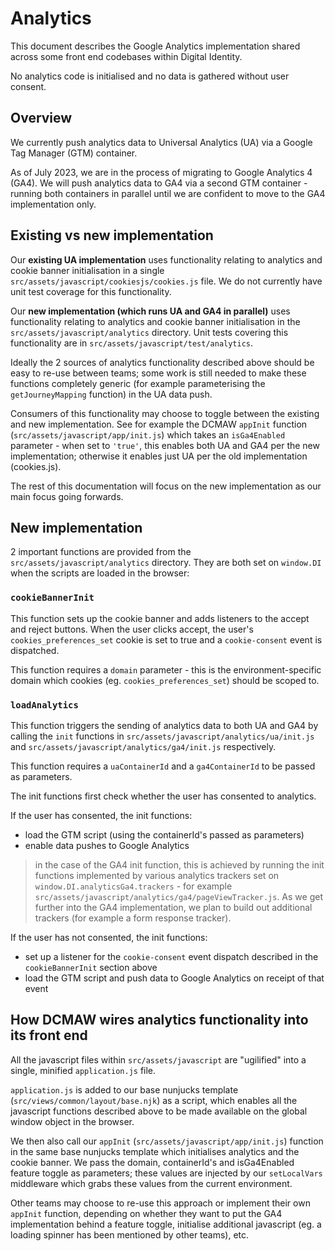 # Analytics

This document describes the Google Analytics implementation shared across some front end codebases within Digital
Identity.

No analytics code is initialised and no data is gathered without user consent.

## Overview

We currently push analytics data to Universal Analytics (UA) via a Google Tag Manager (GTM) container.

As of July 2023, we are in the process of migrating to Google Analytics 4 (GA4). We will push analytics data to
GA4 via a second GTM container - running both containers in parallel until we are confident to move to the GA4
implementation only.

## Existing vs new implementation

Our **existing UA implementation** uses functionality relating to analytics and cookie banner initialisation in a single
`src/assets/javascript/cookiesjs/cookies.js` file. We do not currently have unit test coverage for this functionality.

Our **new implementation (which runs UA and GA4 in parallel)** uses functionality relating to analytics and cookie banner
initialisation in the `src/assets/javascript/analytics` directory. Unit tests covering this functionality are in
`src/assets/javascript/test/analytics`.

Ideally the 2 sources of analytics functionality described above should be easy to re-use between teams; some
work is still needed to make these functions completely generic (for example parameterising the `getJourneyMapping` function)
in the UA data push.

Consumers of this functionality may choose to toggle between the existing and new implementation. See for example the
DCMAW `appInit` function (`src/assets/javascript/app/init.js`) which takes an `isGa4Enabled` parameter - when set to
`'true'`, this enables both UA and GA4 per the new implementation; otherwise it enables just UA per the old
implementation (cookies.js).

The rest of this documentation will focus on the new implementation as our main focus going forwards.

## New implementation

2 important functions are provided from the `src/assets/javascript/analytics` directory. They are both set on `window.DI`
when the scripts are loaded in the browser:

### `cookieBannerInit`

This function sets up the cookie banner and adds listeners to the accept and reject buttons. When the user clicks
accept, the user's `cookies_preferences_set` cookie is set to true and a `cookie-consent` event is dispatched.

This function requires a `domain` parameter - this is the environment-specific domain which cookies (eg. `cookies_preferences_set`)
should be scoped to.

### `loadAnalytics`

This function triggers the sending of analytics data to both UA and GA4 by calling the `init` functions in
`src/assets/javascript/analytics/ua/init.js` and `src/assets/javascript/analytics/ga4/init.js` respectively.

This function requires a `uaContainerId` and a `ga4ContainerId` to be passed as parameters.

The init functions first check whether the user has consented to analytics.

If the user has consented, the init functions:

- load the GTM script (using the containerId's passed as parameters)
- enable data pushes to Google Analytics

> in the case of the GA4 init function, this is achieved by running the init functions implemented by various analytics
> trackers set on `window.DI.analyticsGa4.trackers` - for example `src/assets/javascript/analytics/ga4/pageViewTracker.js`.
> As we get further into the GA4 implementation, we plan to build out additional trackers (for example a form response
> tracker).

If the user has not consented, the init functions:

- set up a listener for the `cookie-consent` event dispatch described in the `cookieBannerInit` section above
- load the GTM script and push data to Google Analytics on receipt of that event

## How DCMAW wires analytics functionality into its front end

All the javascript files within `src/assets/javascript` are "ugilified" into a single, minified `application.js` file.

`application.js` is added to our base nunjucks template (`src/views/common/layout/base.njk`) as a script, which enables
all the javascript functions described above to be made available on the global window object in the browser.

We then also call our `appInit` (`src/assets/javascript/app/init.js`) function in the same base nunjucks template which
initialises analytics and the cookie banner. We pass the domain, containerId's and isGa4Enabled feature toggle as
parameters; these values are injected by our `setLocalVars` middleware which grabs these values from the current environment.

Other teams may choose to re-use this approach or implement their own `appInit` function, depending on whether they want
to put the GA4 implementation behind a feature toggle, initialise additional javascript (eg. a loading spinner has been
mentioned by other teams), etc.
